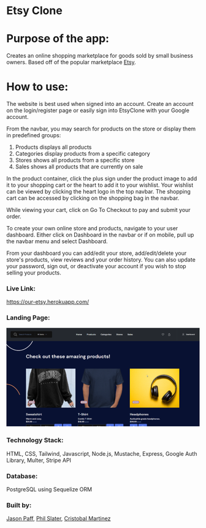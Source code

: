 # Etsy Clone

# Purpose of the app:

Creates an online shopping marketplace for goods sold by small business owners. Based off of the popular marketplace [Etsy](https://www.etsy.com/).

# How to use:

The website is best used when signed into an account. Create an account on the login/register page or easily sign into EtsyClone with your Google account. 

From the navbar, you may search for products on the store or display them in predefined groups:

1. Products displays all products
2. Categories display products from a specific category
3. Stores shows all products from a specific store
4. Sales shows all products that are currently on sale

In the product container, click the plus sign under the product image to add it to your shopping cart or the heart to add it to your wishlist. Your wishlist can be viewed by clicking the heart logo in the top navbar. The shopping cart can be accessed by clicking on the shopping bag in the navbar.

While viewing your cart, click on Go To Checkout to pay and submit your order.

To create your own online store and products, navigate to your user dashboard. Either click on Dashboard in the navbar or if on mobile, pull up the navbar menu and select Dashboard.

From your dashboard you can add/edit your store, add/edit/delete your store's products, view reviews and your order history. You can also update your password, sign out, or deactivate your account if you wish to stop selling your products.

### Live Link:

<https://our-etsy.herokuapp.com/>

### Landing Page:

![landing page](msedge_XMngM4N5sb.png)

### Technology Stack:
HTML, CSS, Tailwind, Javascript, Node.js, Mustache, Express, Google Auth Library, Multer, Stripe API

### Database:

PostgreSQL using Sequelize ORM

### Built by:

[Jason Paff](https://github.com/JasonPaff), [Phil Slater](https://github.com/Phil-Slater), [Cristobal Martinez](https://github.com/Cristobalmtz16)
